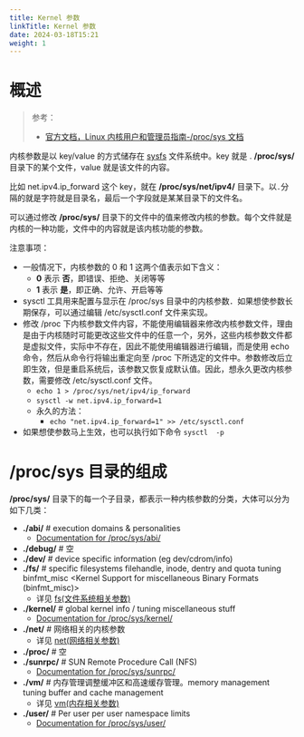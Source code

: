```yaml
---
title: Kernel 参数
linkTitle: Kernel 参数
date: 2024-03-18T15:21
weight: 1
---
```


# 概述

> 参考：
>
> - [官方文档，Linux 内核用户和管理员指南-/proc/sys 文档](https://www.kernel.org/doc/html/latest/admin-guide/sysctl/index.html)

内核参数是以 key/value 的方式储存在 [sysfs](/docs/1.操作系统/Kernel/Filesystem/特殊文件系统/sysfs.md) 文件系统中。key 就是 . **/proc/sys/** 目录下的某个文件，value 就是该文件的内容。

比如 net.ipv4.ip_forward 这个 key，就在 **/proc/sys/net/ipv4/** 目录下。以`.`分隔的就是字符就是目录名，最后一个字段就是某某目录下的文件名。

可以通过修改 **/proc/sys/** 目录下的文件中的值来修改内核的参数。每个文件就是内核的一种功能，文件中的内容就是该内核功能的参数。

注意事项：

- 一般情况下，内核参数的 0 和 1 这两个值表示如下含义：
  - **0** 表示 **否**，即错误、拒绝、关闭等等
  - **1** 表示 **是**，即正确、允许、开启等等
- sysctl 工具用来配置与显示在 /proc/sys 目录中的内核参数．如果想使参数长期保存，可以通过编辑 /etc/sysctl.conf 文件来实现。
- 修改 /proc 下内核参数文件内容，不能使用编辑器来修改内核参数文件，理由是由于内核随时可能更改这些文件中的任意一个，另外，这些内核参数文件都是虚拟文件，实际中不存在，因此不能使用编辑器进行编辑，而是使用 echo 命令，然后从命令行将输出重定向至 /proc 下所选定的文件中。参数修改后立即生效，但是重启系统后，该参数又恢复成默认值。因此，想永久更改内核参数，需要修改 /etc/sysctl.conf 文件。
  - `echo 1 > /proc/sys/net/ipv4/ip_forward`
  - `sysctl -w net.ipv4.ip_forward=1`
  - 永久的方法：
    - `echo "net.ipv4.ip_forward=1" >> /etc/sysctl.conf`
- 如果想使参数马上生效，也可以执行如下命令 `sysctl  -p`

# /proc/sys 目录的组成

**/proc/sys/** 目录下的每一个子目录，都表示一种内核参数的分类，大体可以分为如下几类：

- **./abi/** # execution domains & personalities
  - [Documentation for /proc/sys/abi/](https://www.kernel.org/doc/html/latest/admin-guide/sysctl/abi.html)
- **./debug/** # 空
- **./dev/** # device specific information (eg dev/cdrom/info)
- **./fs/** # specific filesystems filehandle, inode, dentry and quota tuning binfmt_misc \<Kernel Support for miscellaneous Binary Formats (binfmt_misc)>
  - 详见 [fs(文件系统相关参数)](/docs/1.操作系统/Kernel/Linux%20Kernel/Kernel%20参数/fs(文件系统相关参数).md)
- **./kernel/** # global kernel info / tuning miscellaneous stuff
  - [Documentation for /proc/sys/kernel/](https://www.kernel.org/doc/html/latest/admin-guide/sysctl/kernel.html)
- **./net/** # 网络相关的内核参数
  - 详见 [net(网络相关参数)](/docs/1.操作系统/Kernel/Linux%20Kernel/Kernel%20参数/net(网络相关参数)/net(网络相关参数).md)
- **./proc/** # 空
- **./sunrpc/** # SUN Remote Procedure Call (NFS)
  - [Documentation for /proc/sys/sunrpc/](https://www.kernel.org/doc/html/latest/admin-guide/sysctl/sunrpc.html)
- **./vm/** # 内存管理调整缓冲区和高速缓存管理。memory management tuning buffer and cache management
  - 详见 [vm(内存相关参数)](/docs/1.操作系统/Kernel/Linux%20Kernel/Kernel%20参数/vm(内存相关参数).md)
- **./user/** # Per user per user namespace limits
  - [Documentation for /proc/sys/user/](https://www.kernel.org/doc/html/latest/admin-guide/sysctl/user.html)

